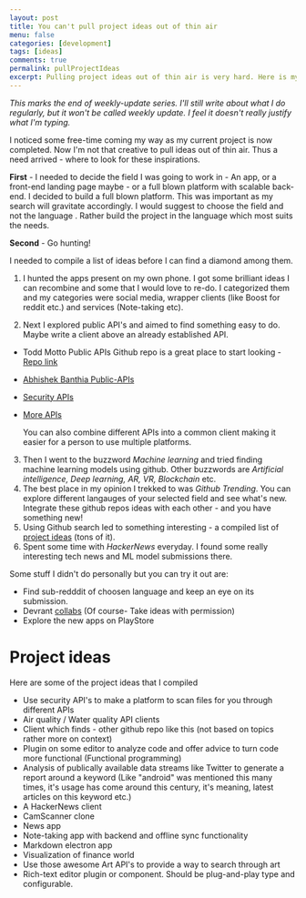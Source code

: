 ```yaml
---
layout: post
title: You can't pull project ideas out of thin air
menu: false
categories: [development]
tags: [ideas]
comments: true
permalink: pullProjectIdeas
excerpt: Pulling project ideas out of thin air is very hard. Here is my journey to finding inspiration for my idea.
---
```


*This marks the end of weekly-update series. I'll still write about what I do regularly, but it won't be called weekly update. I feel it doesn't really justify what I'm typing.*

I noticed some free-time coming my way as my current project is now completed.
Now I'm not that creative to pull ideas out of thin air. Thus a need arrived - where to look for these inspirations.

**First** - I needed to decide the field I was going to work in - An app, or a front-end landing page maybe - or a full blown platform with scalable back-end.
I decided to build a full blown platform. This was important as my search will gravitate accordingly. I would suggest to choose the field and not the language . Rather build the project in the language which most suits the needs.

**Second** - Go hunting!

I needed to compile a list of ideas before I can find a diamond among them.

1. I hunted the apps present on my own phone. I got some brilliant ideas I can recombine and some that I would love to re-do.
I categorized them and my categories were social media, wrapper clients (like Boost for reddit etc.) and services (Note-taking etc).

2. Next I explored public API's and aimed to find something easy to do. Maybe write a client above an already established API.
  * Todd Motto Public APIs Github repo is a great place to start looking - [Repo link](https://github.com/toddmotto/public-apis)
  * [Abhishek Banthia Public-APIs](https://github.com/abhishekbanthia/Public-APIs)
  * [Security APIs](https://github.com/deralexxx/security-apis)
  * [More APIs](https://github.com/TonnyL/Awesome_APIs)

    You can also combine different APIs into a common client making it easier for a person to use multiple platforms.

3. Then I went to the buzzword *Machine learning* and tried finding machine learning models using github.
Other buzzwords are *Artificial intelligence, Deep learning, AR, VR, Blockchain* etc.
4. The best place in my opinion I trekked to was *Github Trending*. You can explore different langauges of your selected field and see what's new. Integrate these github repos ideas with each other - and you have something new!
5. Using Github search led to something interesting - a compiled list of [project ideas](https://gist.github.com/MWins/41c6fec2122dd47fdfaca31924647499) (tons of it).
6. Spent some time with *HackerNews* everyday. I found some really interesting tech news and ML model submissions there.

Some stuff I didn't do personally but you can try it out are:
* Find sub-redddit of choosen language and keep an eye on its submission.
* Devrant [collabs](https://devrant.com/collabs) (Of course- Take ideas with permission)
* Explore the new apps on PlayStore

# Project ideas
Here are some of the project ideas that I compiled
* Use security API's to make a platform to scan files for you through different APIs
* Air quality / Water quality API clients
* Client which finds - other github repo like this (not based on topics rather more on context)
* Plugin on some editor to analyze code and offer advice to turn code more functional (Functional programming)
* Analysis of publically available data streams like Twitter to generate a report around a keyword (Like "android" was mentioned this many times, it's usage has come around this century, it's meaning, latest articles on this keyword etc.)
* A HackerNews client
* CamScanner clone
* News app
* Note-taking app with backend and offline sync functionality
* Markdown electron app
* Visualization of finance world
* Use those awesome Art API's to provide a way to search through art
* Rich-text editor plugin or component. Should be plug-and-play type and configurable.

